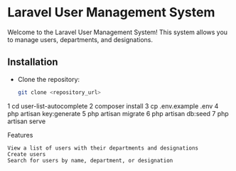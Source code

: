 # Laravel User Management System

Welcome to the Laravel User Management System! This system allows you to manage users, departments, and designations.

## Installation

- Clone the repository:
  ```bash
  git clone <repository_url>

1 cd user-list-autocomplete
2 composer install
3 cp .env.example .env
4 php artisan key:generate
5 php artisan migrate
6 php artisan db:seed
7 php artisan serve

Features

    View a list of users with their departments and designations
    Create users
    Search for users by name, department, or designation
